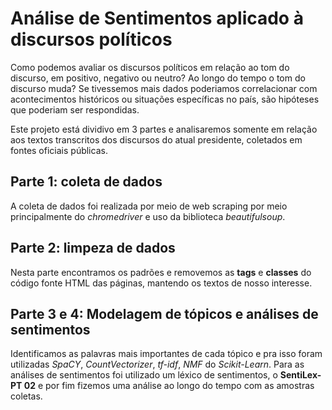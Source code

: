 # Análise de Sentimentos aplicado à discursos políticos
 Como podemos avaliar os discursos políticos em relação ao tom do discurso, em positivo, negativo ou neutro? Ao longo do tempo o tom do discurso muda? Se tivessemos mais dados poderiamos correlacionar com acontecimentos históricos ou situações específicas no país, são hipóteses que poderiam ser respondidas.
 
 Este projeto está dividivo em 3 partes e analisaremos somente em relação aos textos transcritos dos discursos do atual presidente, coletados em fontes oficiais públicas.
 
 ## Parte 1: coleta de dados
 A coleta de dados foi realizada por meio de web scraping por meio principalmente do *chromedriver* e uso da biblioteca *beautifulsoup*.
 
 ## Parte 2: limpeza de dados
 Nesta parte encontramos os padrões e removemos as **tags** e **classes** do código fonte HTML das páginas, mantendo os textos de nosso interesse.
 
 ## Parte 3 e 4: Modelagem de tópicos e análises de sentimentos
 Identificamos as palavras mais importantes de cada tópico e pra isso foram utilizadas *SpaCY*, *CountVectorizer*, *tf-idf*, *NMF* do *Scikit-Learn*.
 Para as análises de sentimentos foi utilizado um léxico de sentimentos, o **SentiLex-PT 02** e por fim fizemos uma análise ao longo do tempo com as amostras coletas.
